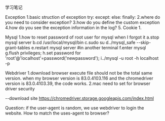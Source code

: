学习笔记

Exception
  1.basic struction of exception 
    try: except: else: finally:
  2.where do you need to consider exception?
  3.how do you define the custom exception
  4.how do you see the exception information in the log?
  5.
Cookie
  1.

Mysql
 1.how to reset password of root user for mysql when I forgot it
   a.stop mysql server
   b.cd /usr/local/mysql/bin
   c.sudo su
   d../mysql_safe --skip-grant-tables
   e.restart mysql server
   #in another terminal
   f.enter mysql
   g.flush privileges;
   h.set password for 'root'@'localhost'=password('newpassword');
   i../mysql -u root -h localhost -p


Webdriver
 1.download browser execute file should not be the total same version. when my browser version is 83.0.4103.116 and the chromedriver version is 83.0.4103.39, the code works.
 2.mac need to set for browser driver security

 --download site
 https://chromedriver.storage.googleapis.com/index.html 

Question:
 if the user-agent is random, we use webdriver to login the website. How to match the uses-agent to browser?
